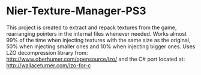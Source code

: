 # Nier-Texture-Manager-PS3
This project is created to extract and repack textures from the game, rearranging pointers in the internal files whenever needed. Works almost 99% of the time when injecting textures with the same size as the original, 50% when injecting smaller ones and 10% when injecting bigger ones.
Uses LZO decompression library from: http://www.oberhumer.com/opensource/lzo/ and the C# port located at: http://wallaceturner.com/lzo-for-c
